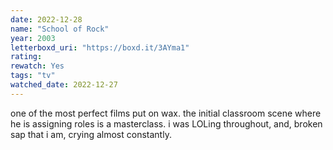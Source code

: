 ```yaml
---
date: 2022-12-28
name: "School of Rock"
year: 2003
letterboxd_uri: "https://boxd.it/3AYma1"
rating: 
rewatch: Yes
tags: "tv"
watched_date: 2022-12-27
---
```


one of the most perfect films put on wax. the initial classroom scene where he is assigning roles is a masterclass. i was LOLing throughout, and, broken sap that i am, crying almost constantly.
